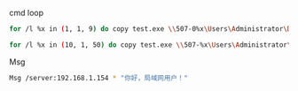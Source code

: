 cmd loop

``` bash
for /l %x in (1, 1, 9) do copy test.exe \\507-0%x\Users\Administrator\Desktop

for /l %x in (10, 1, 50) do copy test.exe \\507-%x\Users\Administrator\Desktop

```

Msg

``` bash
Msg /server:192.168.1.154 * "你好，局域网用户！"
```

